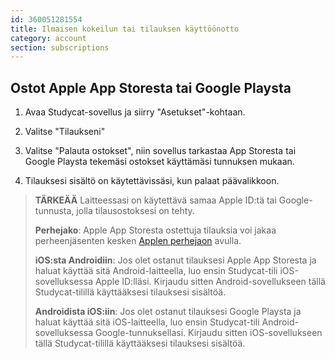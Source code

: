 ```yaml
---
id: 360051281554
title: Ilmaisen kokeilun tai tilauksen käyttöönotto
category: account
section: subscriptions
---
```



## Ostot Apple App Storesta tai Google Playsta

1. Avaa Studycat-sovellus ja siirry "Asetukset"-kohtaan.

2. Valitse "Tilaukseni"

3. Valitse "Palauta ostokset", niin sovellus tarkastaa App Storesta tai Google Playsta tekemäsi ostokset käyttämäsi tunnuksen mukaan.

4. Tilauksesi sisältö on käytettävissäsi, kun palaat päävalikkoon.


> **TÄRKEÄÄ**
Laitteessasi on käytettävä samaa Apple ID:tä tai Google-tunnusta, jolla tilausostoksesi on tehty.
>
> **Perhejako**: Apple App Storesta ostettuja tilauksia voi jakaa perheenjäsenten kesken [Applen perhejaon](https://www.apple.com/family-sharing/) avulla.
>
> **iOS:sta Androidiin**: Jos olet ostanut tilauksesi Apple App Storesta ja haluat käyttää sitä Android-laitteella, luo ensin Studycat-tili iOS-sovelluksessa Apple ID:lläsi. Kirjaudu sitten Android-sovellukseen tällä Studycat-tilillä käyttääksesi tilauksesi sisältöä.
>
> **Androidista iOS:iin**: Jos olet ostanut tilauksesi Google Playsta ja haluat käyttää sitä iOS-laitteella, luo ensin Studycat-tili Android-sovelluksessa Google-tunnuksellasi. Kirjaudu sitten iOS-sovellukseen tällä Studycat-tilillä käyttääksesi tilauksesi sisältöä.